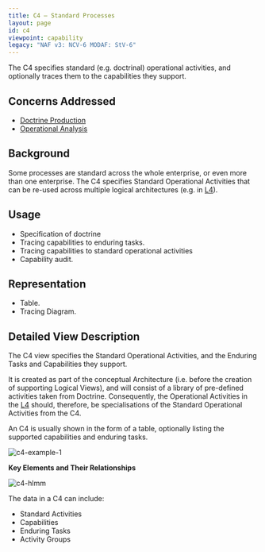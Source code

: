 ```yaml
---
title: C4 – Standard Processes
layout: page
id: c4
viewpoint: capability
legacy: "NAF v3: NCV-6 MODAF: StV-6"
---
```



The C4 specifies standard (e.g. doctrinal) operational activities, and
optionally traces them to the capabilities they support.

## Concerns Addressed


-   [Doctrine Production](/glossary/doctrine-production/)
-   [Operational Analysis](/glossary/operational-analysis/)

## Background


Some processes are standard across the whole enterprise, or even more
than one enterprise. The C4 specifies Standard Operational Activities
that can be re-used across multiple logical architectures (e.g. in
[L4](l4.html)).

## Usage

-   Specification of doctrine
-   Tracing capabilities to enduring tasks.
-   Tracing capabilities to standard operational activities
-   Capability audit.

## Representation

-   Table.
-   Tracing Diagram.

## Detailed View Description

The C4 view specifies the Standard Operational Activities, and the
Enduring Tasks and Capabilities they support.

It is created as part of the conceptual Architecture (i.e. before the
creation of supporting Logical Views), and will consist of a library of
pre-defined activities taken from Doctrine. Consequently, the
Operational Activities in the [L4](l4.html) should, therefore, be
specialisations of the Standard Operational Activities from the C4.

An C4 is usually shown in the form of a table, optionally listing the
supported capabilities and enduring tasks.

![c4-example-1](http://nafdocs.org/wp-content/uploads/2013/06/c4-example-1.png)

**Key Elements and Their Relationships**

![c4-hlmm](http://nafdocs.org/wp-content/uploads/2013/06/c4-hlmm.png)

The data in a C4 can include:

-   Standard Activities
-   Capabilities
-   Enduring Tasks
-   Activity Groups


